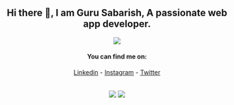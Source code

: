 
<div align="center">

## Hi there 👋, I am Guru Sabarish, A passionate web app developer.

![](https://komarev.com/ghpvc/?username=gurusabarish)



 #### You can find me on:
[Linkedin](https://www.linkedin.com/in/gurusabarish) - [Instagram](https://instagram.com/gurusabarishh) - [Twitter](https://twitter.com/gurusabarishh)

  
 <br>
<!-- If you forked this repo, Change the username as yours -->
  <img align="center" src="https://github-readme-stats.vercel.app/api/top-langs/?username=gurusabarish&theme=radical&langs_count=3&exclude_repo=hugo-profile" />
  <img align="center" src="https://github-readme-stats.vercel.app/api?username=gurusabarish&show_icons=true&theme=radical&line_height=27" />
   
<br>
</div>
